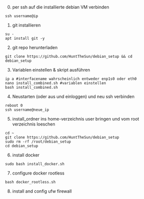 0. per ssh auf die installierte debian VM verbinden
```
ssh username@ip
```

1. git installieren  
```
su - 
apt install git -y
```

2. git repo herunterladen
```
git clone https://github.com/HuntTheSun/debian_setup && cd debian_setup
```

3. Variablen einstellen & skript ausführen
```
ip a #interfacename wahrscheinlich entweder enp1s0 oder eth0
nano install_combined.sh #variablen einstellen 
bash install_combined.sh
```

4. Neustarten (oder aus und einloggen) und neu ssh verbinden
```
reboot 0
ssh username@neue_ip
```

5. install_ordner ins home-verzeichnis user bringen und vom root verzeichnis loeschen
```
cd ~
git clone https://github.com/HuntTheSun/debian_setup
sudo rm -rf /root/debian_setup
cd debian_setup
```

6. install docker
```
sudo bash install_docker.sh
```

7. configure docker rootless
```
bash docker_rootless.sh
```

8. install and config ufw firewall

